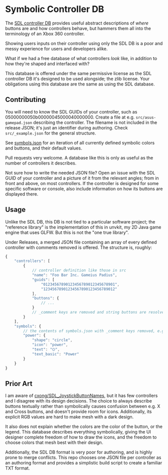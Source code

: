 # Symbolic Controller DB

The [SDL controller DB](https://github.com/gabomdq/SDL_GameControllerDB)
provides useful abstract descriptions of *where* buttons are and how
controllers behave, but hammers them all into the terminology of an Xbox
360 controller.

Showing users inputs on their controller using only the SDL DB is a
poor and messy experience for users and developers alike.

What if we had a free database of what controllers *look* like, in
addition to how they're shaped and interfaced with?

This database is offered under the same permissive license as the
SDL controller DB it's designed to be used alongside; the zlib
license. Your obligations using this database are the same as using the
SDL database.

## Contributing

You will need to know the SDL GUIDs of your controller, such as 05000000050b00000045000040000000.
Create a file at e.g. `src/asus-gamepad.json` describing the controller. The
filename is not included in the release JSON; it's just an identifier during
authoring. Check `src/_example.json` for the general structure.

See [symbols.json](symbols.json) for an iteration of all currently defined
symbolic colors and buttons, and their default values.

Pull requests very welcome. A database like this is only as useful as the
number of controllers it describes.

Not sure how to write the needed JSON file? Open an issue with the SDL GUID
of your controller and a picture of it from the relevant angles; from in front
and above, on most controllers. If the controller is designed for some
specific software or console, also include information on how its buttons
are displayed there.

## Usage

Unlike the SDL DB, this DB is not tied to a particular software project;
the "reference library" is the implementation of this in unvkit, my 2D
Java game engine that uses GLFW. But this is not the "one true library".

Under Releases, a merged JSON file containing an array of every defined
controller with comments removed is offered. The structure is, roughly:

```js
{
	"controllers": [
		{
			// controller definition like those in src
			"name": "Foo Bar Inc. Gameius Padius",
			"guids": [
				"01234567890123456789012345678901",
				"12345678901234567890123456789012"
			],
			"buttons": {
				// ...
			}
			// _comment keys are removed and string buttons are resolved
		}
	],
	"symbols": {
		// the contents of symbols.json with _comment keys removed, e.g.
		"power": {
			"shape": "circle",
			"icon": "power",
			"text": "⏻",
			"text_basic": "Power"
		}
	}
}
```

## Prior Art

I am aware of [cxong/SDL_JoystickButtonNames](https://github.com/cxong/SDL_JoystickButtonNames),
but it has few controllers and I disagree with its design decisions. The
choice to always describe buttons textually rather than symbolically causes
confusion between e.g. X and Cross buttons, and doesn't provide room for
icons. Additionally, its explicit RGB values are hard to make mesh with
a dark design.

It also does not explain whether the colors are the color of the button, or
the legend. This database describes everything symbolically, giving the UI
designer complete freedom of how to draw the icons, and the freedom to
choose colors that mesh best with their design.

Additionally, the SDL DB format is very poor for authoring, and is highly
prone to merge conflicts. This repo chooses one JSON file per controller as
an authoring format and provides a simplistic build script to create a familiar
TXT format.
